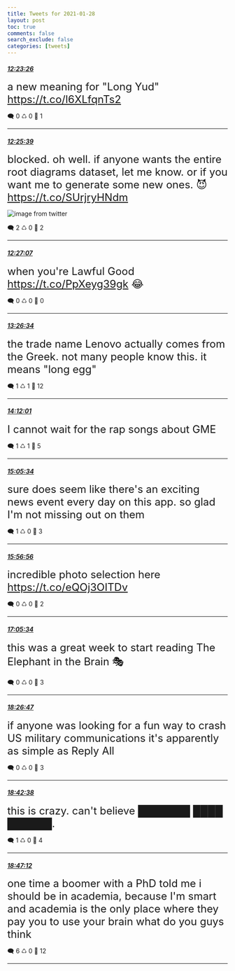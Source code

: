 ```yaml
---
title: Tweets for 2021-01-28
layout: post
toc: true
comments: false
search_exclude: false
categories: [tweets]
---
```



#### <a href = "https://twitter.com/deepfates/status/1354872732756840450">*12:23:26*</a>

<font size="5">a new meaning for "Long Yud"  https://t.co/l6XLfqnTs2</font>



🗨️ 0 ♺ 0 🤍  1   

---
    
#### <a href = "https://twitter.com/deepfates/status/1354873290691514368">*12:25:39*</a>

<font size="5">blocked. oh well. if anyone wants the entire root diagrams dataset, let me know. or if you want me to generate some new ones. 😈  https://t.co/SUrjryHNdm</font>

![image from twitter](/fastpages//images/Es16E_3UUAAZ3K7.jpg)


🗨️ 2 ♺ 0 🤍  2   

---
    
#### <a href = "https://twitter.com/deepfates/status/1354873661547634688">*12:27:07*</a>

<font size="5">when you're Lawful Good  https://t.co/PpXeyg39gk 😂</font>



🗨️ 0 ♺ 0 🤍  0   

---
    
#### <a href = "https://twitter.com/deepfates/status/1354888619731742721">*13:26:34*</a>

<font size="5">the trade name Lenovo actually comes from the Greek. not many people know this. it means "long egg"</font>



🗨️ 1 ♺ 1 🤍  12   

---
    
#### <a href = "https://twitter.com/deepfates/status/1354900057498284036">*14:12:01*</a>

<font size="5">I cannot wait for the rap songs about GME</font>



🗨️ 1 ♺ 1 🤍  5   

---
    
#### <a href = "https://twitter.com/deepfates/status/1354913536607043585">*15:05:34*</a>

<font size="5">sure does seem like there's an exciting news event every day on this app. so glad I'm not missing out on them</font>



🗨️ 1 ♺ 0 🤍  3   

---
    
#### <a href = "https://twitter.com/deepfates/status/1354926460612435975">*15:56:56*</a>

<font size="5">incredible photo selection here   https://t.co/eQOj3OITDv</font>



🗨️ 0 ♺ 0 🤍  2   

---
    
#### <a href = "https://twitter.com/deepfates/status/1354943732311674887">*17:05:34*</a>

<font size="5">this was a great week to start reading The Elephant in the Brain 🎭</font>



🗨️ 0 ♺ 0 🤍  3   

---
    
#### <a href = "https://twitter.com/deepfates/status/1354964170890833920">*18:26:47*</a>

<font size="5">if anyone was looking for a fun way to crash US military communications it's apparently as simple as Reply All</font>



🗨️ 0 ♺ 0 🤍  3   

---
    
#### <a href = "https://twitter.com/deepfates/status/1354968163524382724">*18:42:38*</a>

<font size="5">this is crazy. can't believe ███████ ████ ██████.</font>



🗨️ 1 ♺ 0 🤍  4   

---
    
#### <a href = "https://twitter.com/deepfates/status/1354969313006940164">*18:47:12*</a>

<font size="5">one time a boomer with a PhD told me i should be in academia, because I'm smart and academia is the only place where they pay you to use your brain  what do you guys think</font>



🗨️ 6 ♺ 0 🤍  12   

---
    
            
